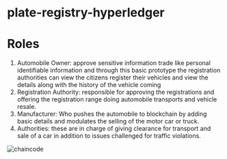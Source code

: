 # plate-registry-hyperledger

# Roles
1. Automobile Owner: approve sensitive information trade like personal identifiable information and through this basic prototype the registration authorities can view the citizens register their vehicles and view the details along with the history of the vehicle coming
2. Registration Authority: responsible for approving the registrations and offering the registration range doing automobile transports and vehicle resale.
3. Manufacturer: Who pushes the automobile to blockchain by adding basic details and modulates the selling of the motor car or truck.
4. Authorities: these are in charge of giving clearance for transport and sale of a car in addition to issues challenged for traffic violations.

![chaincode](https://user-images.githubusercontent.com/39497510/126337588-840c75b7-8365-42c8-adcb-ccb4566c7014.PNG)
